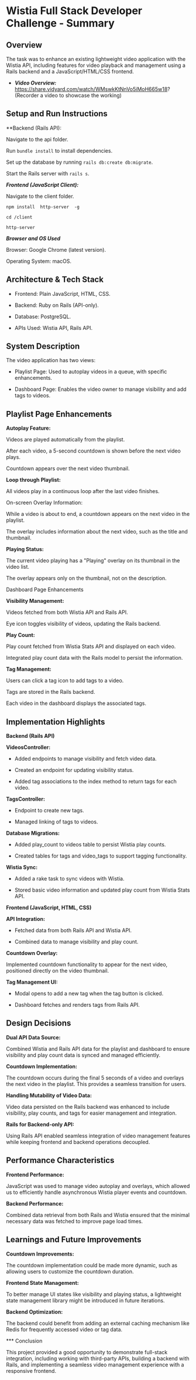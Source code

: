 # Wistia Full Stack Developer Challenge - Summary

## Overview

The task was to enhance an existing lightweight video application with the Wistia API, including features for video playback and management using a Rails backend and a JavaScript/HTML/CSS frontend.

- ***Video Overview:*** https://share.vidyard.com/watch/WMswkKtNnVo5iMoH665w18? (Recorder a video to showcase the working)

## Setup and Run Instructions

**Backend (Rails API):

Navigate to the api folder.

Run ```bundle install``` to install dependencies.

Set up the database by running ```rails db:create db:migrate```.

Start the Rails server with ```rails s```.

***Frontend (JavaScript Client):***

Navigate to the client folder.

```
npm install  http-server  -g

cd /client

http-server
```

***Browser and OS Used***

Browser: Google Chrome (latest version).

Operating System: macOS.



## Architecture & Tech Stack

- Frontend: Plain JavaScript, HTML, CSS.

- Backend: Ruby on Rails (API-only).

- Database: PostgreSQL.

- APIs Used: Wistia API, Rails API.

## System Description

The video application has two views:

- Playlist Page: Used to autoplay videos in a queue, with specific enhancements.

- Dashboard Page: Enables the video owner to manage visibility and add tags to videos.

## Playlist Page Enhancements

**Autoplay Feature:**

Videos are played automatically from the playlist.

After each video, a 5-second countdown is shown before the next video plays.

Countdown appears over the next video thumbnail.

**Loop through Playlist:**

All videos play in a continuous loop after the last video finishes.

On-screen Overlay Information:

While a video is about to end, a countdown appears on the next video in the playlist.

The overlay includes information about the next video, such as the title and thumbnail.

**Playing Status:**

The current video playing has a "Playing" overlay on its thumbnail in the video list.

The overlay appears only on the thumbnail, not on the description.

Dashboard Page Enhancements

**Visibility Management:**

Videos fetched from both Wistia API and Rails API.

Eye icon toggles visibility of videos, updating the Rails backend.

**Play Count:**

Play count fetched from Wistia Stats API and displayed on each video.

Integrated play count data with the Rails model to persist the information.

**Tag Management:**

Users can click a tag icon to add tags to a video.

Tags are stored in the Rails backend.

Each video in the dashboard displays the associated tags.

## Implementation Highlights

**Backend (Rails API)**

**VideosController:**

- Added endpoints to manage visibility and fetch video data. 

- Created an endpoint for updating visibility status.

- Added tag associations to the index method to return tags for each video.

**TagsController:**

- Endpoint to create new tags.

- Managed linking of tags to videos.

**Database Migrations:**

- Added play_count to videos table to persist Wistia play counts.

- Created tables for tags and video_tags to support tagging functionality.

**Wistia Sync:**

- Added a rake task to sync videos with Wistia.

- Stored basic video information and updated play count from Wistia Stats API.

**Frontend (JavaScript, HTML, CSS)**

**API Integration:**

- Fetched data from both Rails API and Wistia API.

- Combined data to manage visibility and play count.

**Countdown Overlay:**

Implemented countdown functionality to appear for the next video, positioned directly on the video thumbnail.

**Tag Management UI:**

- Modal opens to add a new tag when the tag button is clicked.

- Dashboard fetches and renders tags from Rails API.

## Design Decisions

**Dual API Data Source:**

Combined Wistia and Rails API data for the playlist and dashboard to ensure visibility and play count data is synced and managed efficiently.

**Countdown Implementation:**

The countdown occurs during the final 5 seconds of a video and overlays the next video in the playlist. This provides a seamless transition for users.

**Handling Mutability of Video Data:**

Video data persisted on the Rails backend was enhanced to include visibility, play counts, and tags for easier management and integration.

**Rails for Backend-only API:**

Using Rails API enabled seamless integration of video management features while keeping frontend and backend operations decoupled.

## Performance Characteristics

**Frontend Performance:**

JavaScript was used to manage video autoplay and overlays, which allowed us to efficiently handle asynchronous Wistia player events and countdown.

**Backend Performance:**

Combined data retrieval from both Rails and Wistia ensured that the minimal necessary data was fetched to improve page load times.


## Learnings and Future Improvements

**Countdown Improvements:**

The countdown implementation could be made more dynamic, such as allowing users to customize the countdown duration.

**Frontend State Management:**

To better manage UI states like visibility and playing status, a lightweight state management library might be introduced in future iterations.

**Backend Optimization:**

The backend could benefit from adding an external caching mechanism like Redis for frequently accessed video or tag data.


*** Conclusion

This project provided a good opportunity to demonstrate full-stack integration, including working with third-party APIs, building a backend with Rails, and implementing a seamless video management experience with a responsive frontend.
